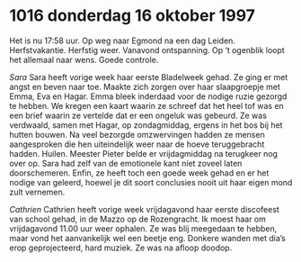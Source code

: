 # 1016 donderdag 16 oktober 1997
Het is nu 17:58 uur. Op weg naar Egmond na een dag Leiden. Herfstvakantie. Herfstig weer. Vanavond ontspanning. Op ‘t ogenblik loopt het allemaal naar wens. Goede controle. 

*Sara*
Sara heeft vorige week haar eerste Bladelweek gehad. Ze ging er met angst en beven naar toe. Maakte zich zorgen over haar slaapgroepje met Emma, Eva en Hagar. Emma bleek inderdaad voor de nodige ruzie gezorgd te hebben. We kregen een kaart waarin ze schreef dat het heel tof was en een brief waarin ze vertelde dat er een ongeluk was gebeurd. Ze was verdwaald, samen met Hagar, op zondagmiddag, ergens in het bos bij het hutten bouwen. Na veel bezorgde omzwervingen hadden ze mensen aangesproken die hen uiteindelijk weer naar de hoeve teruggebracht hadden. Huilen. Meester Pieter belde er vrijdagmiddag na terugkeer nog over op. Sara had zelf van de emotionele kant niet zoveel laten doorschemeren. Enfin, ze heeft toch een goede week gehad en er het nodige van geleerd, hoewel je dit soort conclusies nooit uit haar eigen mond zult vernemen.

*Cathrien*
Cathrien heeft vorige week vrijdagavond haar eerste discofeest van school gehad, in de Mazzo op de Rozengracht. Ik moest haar om vrijdagavond 11.00 uur weer ophalen. Ze was blij meegedaan te hebben, maar vond het aanvankelijk wel een beetje eng. Donkere wanden met dia’s erop geprojecteerd, hard muziek. Ze was na afloop doodop.
